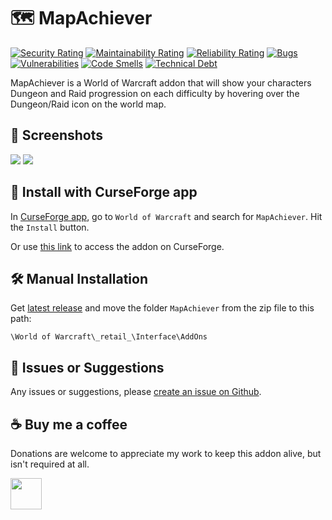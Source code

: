 # :world_map: MapAchiever

[![Security Rating](https://sonarcloud.io/api/project_badges/measure?project=bellmano_MapAchiever&metric=security_rating)](https://sonarcloud.io/summary/overall?id=bellmano_MapAchiever)
[![Maintainability Rating](https://sonarcloud.io/api/project_badges/measure?project=bellmano_MapAchiever&metric=sqale_rating)](https://sonarcloud.io/summary/overall?id=bellmano_MapAchiever)
[![Reliability Rating](https://sonarcloud.io/api/project_badges/measure?project=bellmano_MapAchiever&metric=reliability_rating)](https://sonarcloud.io/summary/overall?id=bellmano_MapAchiever)
[![Bugs](https://sonarcloud.io/api/project_badges/measure?project=bellmano_MapAchiever&metric=bugs)](https://sonarcloud.io/summary/overall?id=bellmano_MapAchiever)
[![Vulnerabilities](https://sonarcloud.io/api/project_badges/measure?project=bellmano_MapAchiever&metric=vulnerabilities)](https://sonarcloud.io/summary/overall?id=bellmano_MapAchiever)
[![Code Smells](https://sonarcloud.io/api/project_badges/measure?project=bellmano_MapAchiever&metric=code_smells)](https://sonarcloud.io/summary/overall?id=bellmano_MapAchiever)
[![Technical Debt](https://sonarcloud.io/api/project_badges/measure?project=bellmano_MapAchiever&metric=sqale_index)](https://sonarcloud.io/summary/overall?id=bellmano_MapAchiever)

MapAchiever is a World of Warcraft addon that will show your characters Dungeon and Raid progression on each difficulty by hovering over the Dungeon/Raid icon on the world map.

## :briefcase: Screenshots

<a href="https://www.curseforge.com/wow/addons/mapachiever"><img src="img/Raid_ICC.png"></a>
<a href="https://www.curseforge.com/wow/addons/mapachiever"><img src="img/Dungeon_Algethar.png"></a>

## :magnet: Install with CurseForge app

In [CurseForge app](https://download.curseforge.com), go to `World of Warcraft` and search for `MapAchiever`. Hit the `Install` button.

Or use [this link](https://www.curseforge.com/wow/addons/mapachiever) to access the addon on CurseForge.

## :hammer_and_wrench: Manual Installation
Get [latest release](https://github.com/bellmano/MapAchiever/releases) and move the folder `MapAchiever` from the zip file to this path:

`\World of Warcraft\_retail_\Interface\AddOns`

## :mega: Issues or Suggestions
Any issues or suggestions, please [create an issue on Github](https://github.com/bellmano/MapAchiever/issues).

## :coffee: Buy me a coffee
Donations are welcome to appreciate my work to keep this addon alive, but isn't required at all.

<!-- PayPal icon/button is used from this GitHub repo: https://github.com/andreostrovsky/donate-with-paypal -->
<a href="https://www.paypal.me/bellmano1"><img src="img/paypal.svg" height="50"></a>
